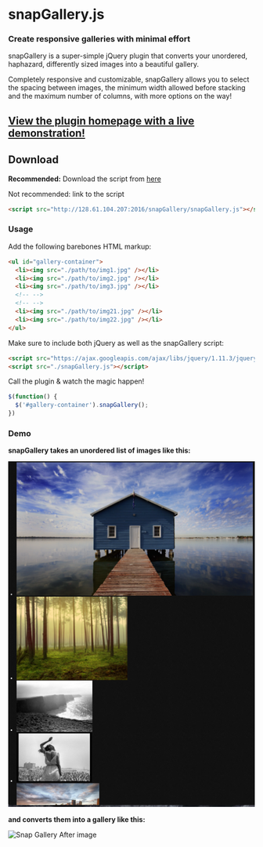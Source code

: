 # snapGallery.js
### Create responsive galleries with minimal effort
snapGallery is a super-simple jQuery plugin that converts your unordered, haphazard, differently sized images into a beautiful gallery. 

Completely responsive and customizable, snapGallery allows you to select the spacing between images, the minimum width allowed before stacking and the maximum number of columns, with more options on the way!

## [View the plugin homepage with a live demonstration!](http://128.61.104.207:2016/snapGallery/)

## Download

**Recommended:** Download the script from [here](http://128.61.104.207:2016/snapGallery/snapGallery.js) 

Not recommended: link to the script

```html
<script src="http://128.61.104.207:2016/snapGallery/snapGallery.js"></script>
```

### Usage

Add the following barebones HTML markup:

```html
<ul id="gallery-container">
  <li><img src="./path/to/img1.jpg" /></li>
  <li><img src="./path/to/img2.jpg" /></li>
  <li><img src="./path/to/img3.jpg" /></li>
  <!-- -->
  <!-- -->
  <li><img src="./path/to/img21.jpg" /></li>
  <li><img src="./path/to/img22.jpg" /></li>
</ul>
```

Make sure to include both jQuery as well as the snapGallery script:

```html
<script src="https://ajax.googleapis.com/ajax/libs/jquery/1.11.3/jquery.min.js"></script>
<script src="./snapGallery.js"></script>
```

Call the plugin & watch the magic happen!

```javascript
$(function() {
  $('#gallery-container').snapGallery();
})
```


### Demo

**snapGallery takes an unordered list of images like this:**

<img src="https://raw.githubusercontent.com/njdelima/snapGallery/master/snapGalleryBefore.png" width="800" alt="Snap Gallery Before image" />

**and converts them into a gallery like this:**

<img alt="Snap Gallery After image" src="https://raw.githubusercontent.com/njdelima/snapGallery/master/snapGalleryAfter.png" width="800" />
